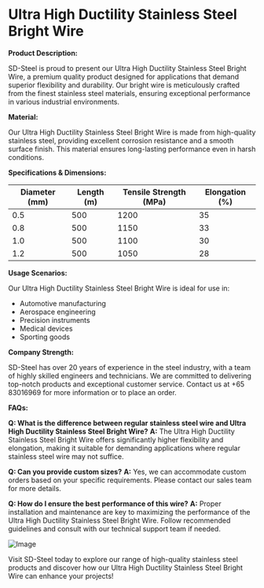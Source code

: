 # Ultra High Ductility Stainless Steel Bright Wire

**Product Description:**

SD-Steel is proud to present our Ultra High Ductility Stainless Steel Bright Wire, a premium quality product designed for applications that demand superior flexibility and durability. Our bright wire is meticulously crafted from the finest stainless steel materials, ensuring exceptional performance in various industrial environments.

**Material:**

Our Ultra High Ductility Stainless Steel Bright Wire is made from high-quality stainless steel, providing excellent corrosion resistance and a smooth surface finish. This material ensures long-lasting performance even in harsh conditions.

**Specifications & Dimensions:**

| Diameter (mm) | Length (m) | Tensile Strength (MPa) | Elongation (%) |
|---------------|------------|------------------------|----------------|
| 0.5           | 500        | 1200                   | 35             |
| 0.8           | 500        | 1150                   | 33             |
| 1.0           | 500        | 1100                   | 30             |
| 1.2           | 500        | 1050                   | 28             |

**Usage Scenarios:**

Our Ultra High Ductility Stainless Steel Bright Wire is ideal for use in:
- Automotive manufacturing
- Aerospace engineering
- Precision instruments
- Medical devices
- Sporting goods

**Company Strength:**

SD-Steel has over 20 years of experience in the steel industry, with a team of highly skilled engineers and technicians. We are committed to delivering top-notch products and exceptional customer service. Contact us at +65 83016969 for more information or to place an order.

**FAQs:**

**Q: What is the difference between regular stainless steel wire and Ultra High Ductility Stainless Steel Bright Wire?**
**A:** The Ultra High Ductility Stainless Steel Bright Wire offers significantly higher flexibility and elongation, making it suitable for demanding applications where regular stainless steel wire may not suffice.

**Q: Can you provide custom sizes?**
**A:** Yes, we can accommodate custom orders based on your specific requirements. Please contact our sales team for more details.

**Q: How do I ensure the best performance of this wire?**
**A:** Proper installation and maintenance are key to maximizing the performance of the Ultra High Ductility Stainless Steel Bright Wire. Follow recommended guidelines and consult with our technical support team if needed.

![Image](https://github.com/user-attachments/assets/2567258e-e124-4816-932d-1809bd27ef0b)

Visit SD-Steel today to explore our range of high-quality stainless steel products and discover how our Ultra High Ductility Stainless Steel Bright Wire can enhance your projects!